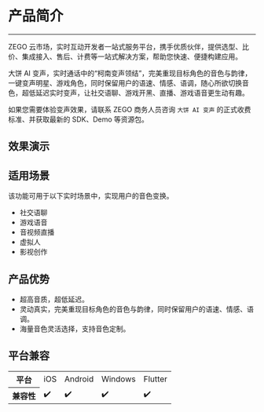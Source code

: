 # 产品简介

- - -

ZEGO 云市场，实时互动开发者一站式服务平台，携手优质伙伴，提供选型、比价、集成接入、售后、计费等一站式解决方案，帮助您快速、便捷构建应用。

大饼 AI 变声，实时通话中的“柯南变声领结”，完美重现目标角色的音色与韵律，一键变声明星、游戏角色，同时保留用户的语速、情感、语调，随心所欲切换音色，超低延迟实时变声，让社交语聊、游戏开黑、直播、游戏语音更生动有趣。


<Warning title="注意">如果您需要体验变声效果，请联系 ZEGO 商务人员咨询 `大饼 AI 变声` 的正式收费标准、并获取最新的 SDK、Demo 等资源包。</Warning>

## 效果演示


<AudioTable />

## 适用场景

该功能可用于以下实时场景中，实现用户的音色变换。

- 社交语聊
- 游戏语音
- 音视频直播
- 虚拟人
- 影视创作

## 产品优势

- 超高音质，超低延迟。
- 灵动真实，完美重现目标角色的音色与韵律，同时保留用户的语速、情感、语调。
- 海量音色灵活选择，支持音色定制。

## 平台兼容

<table>
  
<tbody><tr>
<th>平台</th>
<td>iOS</td>
<td>Android</td>
<td>Windows</td>
<td>Flutter</td>
</tr>
<tr>
<th>兼容性</th>
<td>✔️</td>
<td>✔️</td>
<td>✔️</td>
<td>✔️</td>
</tr>
</tbody></table>
